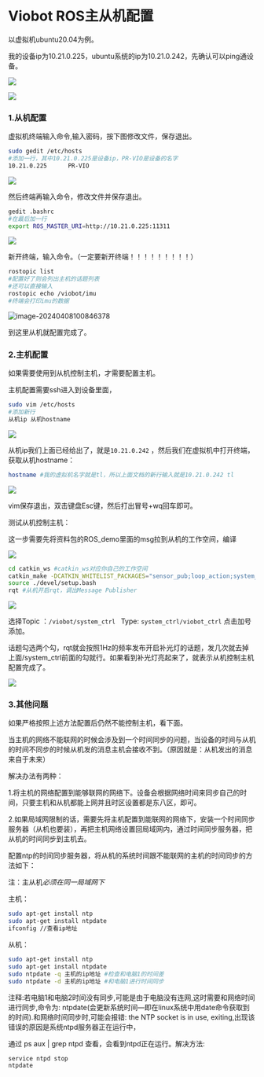 # Viobot ROS主从机配置

以虚拟机ubuntu20.04为例。

我的设备ip为10.21.0.225，ubuntu系统的ip为10.21.0.242，先确认可以ping通设备。

![](image/image_iSRm0Snfwx.png)

![](image/image_FD3fl-_W6o.png)

### 1.从机配置

虚拟机终端输入命令,输入密码，按下图修改文件，保存退出。

```bash
sudo gedit /etc/hosts
#添加一行，其中10.21.0.225是设备ip，PR-VIO是设备的名字
10.21.0.225      PR-VIO

```

![](image/image_SpMYiNuqyv.png)

然后终端再输入命令，修改文件并保存退出。

```bash
gedit .bashrc
#在最后加一行
export ROS_MASTER_URI=http://10.21.0.225:11311

```

![](image/image_7yYzsxp6Gj.png)

新开终端，输入命令。（一定要新开终端！！！！！！！！！）

```bash
rostopic list
#配置好了则会列出主机的话题列表
#还可以直接输入
rostopic echo /viobot/imu
#终端会打印imu的数据
```

![image-20240408100846378](image/image-20240408100846378.png)

到这里从机就配置完成了。

### 2.主机配置

如果需要使用到从机控制主机，才需要配置主机。

主机配置需要ssh进入到设备里面，

```bash
sudo vim /etc/hosts
#添加新行
从机ip 从机hostname
```

![](image/image_XfY8s40Ekj.png)

从机ip我们上面已经给出了，就是`10.21.0.242` ，然后我们在虚拟机中打开终端，获取从机hostname：

```bash
hostname #我的虚拟机名字就是tl，所以上面文档的新行输入就是10.21.0.242 tl

```

![](image/image_rbk_N0xrab.png)

vim保存退出，双击键盘Esc键，然后打出冒号+wq回车即可。

测试从机控制主机：

这一步需要先将资料包的ROS\_demo里面的msg拉到从机的工作空间，编译

![](image/image_kxxXMdsyUC.png)

```bash
cd catkin_ws #catkin_ws对应你自己的工作空间
catkin_make -DCATKIN_WHITELIST_PACKAGES="sensor_pub;loop_action;system_ctrl"
source ./devel/setup.bash
rqt #从机开启rqt，调出Message Publisher
```

![](image/image_2AHFcQN2My.png)

选择Topic ：`/viobot/system_ctrl `      Type: `system_ctrl/viobot_ctrl` 点击加号添加。

话题勾选两个勾，rqt就会按照1Hz的频率发布开启补光灯的话题，发几次就去掉上面/system\_ctrl前面的勾就行。如果看到补光灯亮起来了，就表示从机控制主机配置完成了。

![](image/image_XJV-uS336c.png)

### 3.其他问题

如果严格按照上述方法配置后仍然不能控制主机，看下面。

当主机的网络不能联网的时候会涉及到一个时间同步的问题，当设备的时间与从机的时间不同步的时候从机发的消息主机会接收不到。（原因就是：从机发出的消息来自于未来）

解决办法有两种：

1.将主机的网络配置到能够联网的网络下。设备会根据网络时间来同步自己的时间，只要主机和从机都能上网并且时区设置都是东八区，即可。

2.如果局域网限制的话，需要先将主机配置到能联网的网络下，安装一个时间同步服务器（从机也要装），再把主机网络设置回局域网内，通过时间同步服务器，把从机的时间同步到主机去。

配置ntp的时间同步服务器，将从机的系统时间跟不能联网的主机的时间同步的方法如下：

注：主从机*必须在同一局域网下*

主机：

```bash
sudo apt-get install ntp
sudo apt-get install ntpdate
ifconfig //查看ip地址

```

从机：

```bash
sudo apt-get install ntp
sudo apt-get install ntpdate
sudo ntpdate -q 主机的ip地址 #检查和电脑1的时间差
sudo ntpdate -d 主机的ip地址 #和电脑1进行时间同步

```

注释:若电脑1和电脑2时间没有同步,可能是由于电脑没有连网,这时需要和网络时间进行同步,命令为: ntpdate(会更新系统时间—即在linux系统中用date命令获取到的时间).和网络时间同步时,可能会报错: the NTP socket is in use, exiting,出现该错误的原因是系统ntpd服务器正在运行中，

通过 ps aux | grep ntpd 查看，会看到ntpd正在运行。解决方法:

```bash
service ntpd stop
ntpdate
```

